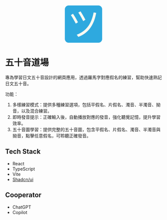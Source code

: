 <p align="center">
  <a href="https://blueswen.github.io/gojuon-dojo" target="_blank">
    <img width="120" src="./logo.png" alt="五十音道場">
  </a>
</p>

# 五十音道場

專為學習日文五十音設計的網頁應用，透過羅馬字對應假名的練習，幫助快速熟記日文五十音。

功能：

1. 多樣練習模式：提供多種練習選項，包括平假名、片假名、濁音、半濁音、拗音，以及混合練習。
2. 即時發音提示：正確輸入後，自動播放對應的發音，強化聽覺記憶，提升學習效率。
3. 五十音圖學習：提供完整的五十音圖，包含平假名、片假名、濁音、半濁音與拗音，點擊任意假名，可聆聽正確發音。

## Tech Stack

- React
- TypeScript
- Vite
- [Shadcn/ui](https://ui.shadcn.com/)

## Cooperator

- ChatGPT
- Copilot
